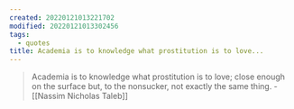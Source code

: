 ```yaml
---
created: 20220121013221702
modified: 20220121013302456
tags:
  - quotes
title: Academia is to knowledge what prostitution is to love...
---
```


> Academia is to knowledge what prostitution is to love; close enough on the surface but, to the nonsucker, not exactly the same thing.  - [[Nassim Nicholas Taleb]]
